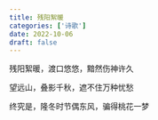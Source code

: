 ```yaml
---
title: 残阳絮暖
categories: ['诗歌']
date: 2022-10-06
draft: false
---
```


残阳絮暖，渡口悠悠，黯然伤神许久

望远山，叠影千秋，遮不住万种忧愁

终究是，隆冬时节偶东风，骗得桃花一梦
